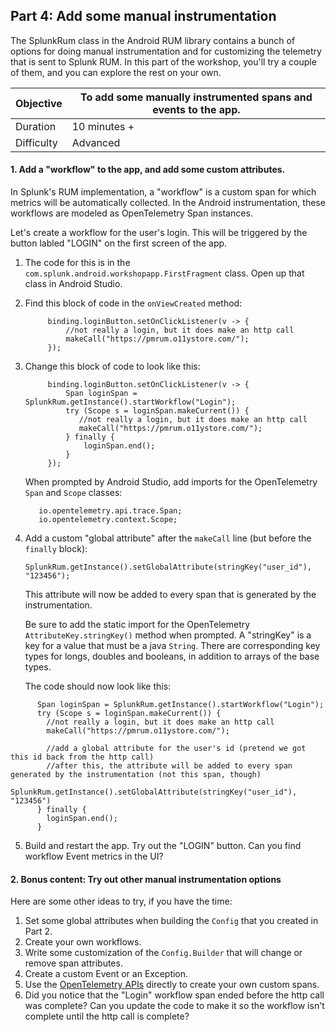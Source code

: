 ## Part 4: Add some manual instrumentation

The SplunkRum class in the Android RUM library contains a bunch of options for doing manual instrumentation and for
customizing the telemetry that is sent to Splunk RUM. In this part of the workshop, you'll try a couple of them, and you
can explore the rest on your own.

| Objective  | To add some manually instrumented spans and events to the app. |
| ---        | ---            |
| Duration   | 10 minutes +   | 
| Difficulty | Advanced       |

#### 1. Add a "workflow" to the app, and add some custom attributes.

In Splunk's RUM implementation, a "workflow" is a custom span for which metrics will be automatically collected. In the
Android instrumentation, these workflows are modeled as OpenTelemetry Span instances.

Let's create a workflow for the user's login. This will be triggered by the button labled "LOGIN" on the first screen of
the app.

1. The code for this is in the `com.splunk.android.workshopapp.FirstFragment` class. Open up that class in Android
   Studio.
2. Find this block of code in the `onViewCreated` method:
   ```
        binding.loginButton.setOnClickListener(v -> {
            //not really a login, but it does make an http call
            makeCall("https://pmrum.o11ystore.com/");
        });
   ```
3. Change this block of code to look like this:
   ```
        binding.loginButton.setOnClickListener(v -> {
            Span loginSpan = SplunkRum.getInstance().startWorkflow("Login");
            try (Scope s = loginSpan.makeCurrent()) {
               //not really a login, but it does make an http call
               makeCall("https://pmrum.o11ystore.com/");
            } finally {
                loginSpan.end();
            }
        });
   ```
   When prompted by Android Studio, add imports for the OpenTelemetry `Span` and `Scope` classes:
   ```
      io.opentelemetry.api.trace.Span;
      io.opentelemetry.context.Scope;
   ```
4. Add a custom "global attribute" after the `makeCall` line (but before the `finally` block):
   ```
   SplunkRum.getInstance().setGlobalAttribute(stringKey("user_id"), "123456");
   ```
   This attribute will now be added to every span that is generated by the instrumentation.

   Be sure to add the static import for the OpenTelemetry `AttributeKey.stringKey()` method when prompted. A "stringKey"
   is a key for a value that must be a java `String`. There are corresponding key types for longs, doubles and booleans,
   in addition to arrays of the base types.

   The code should now look like this:

  ```
        Span loginSpan = SplunkRum.getInstance().startWorkflow("Login");
        try (Scope s = loginSpan.makeCurrent()) {
          //not really a login, but it does make an http call
          makeCall("https://pmrum.o11ystore.com/");
          
          //add a global attribute for the user's id (pretend we got this id back from the http call)
          //after this, the attribute will be added to every span generated by the instrumentation (not this span, though)
          SplunkRum.getInstance().setGlobalAttribute(stringKey("user_id"), "123456")
        } finally {
          loginSpan.end();
        }
  ```

5. Build and restart the app. Try out the "LOGIN" button. Can you find workflow Event metrics in the UI?

#### 2. Bonus content: Try out other manual instrumentation options

Here are some other ideas to try, if you have the time:

1. Set some global attributes when building the `Config` that you created in Part 2.
2. Create your own workflows.
3. Write some customization of the `Config.Builder` that will change or remove span attributes.
4. Create a custom Event or an Exception.
5. Use the
   [OpenTelemetry APIs](https://opentelemetry.io/docs/java/manual_instrumentation/#create-a-basic-span)
   directly to create your own custom spans.
6. Did you notice that the "Login" workflow span ended before the http call was complete? Can you update the code to
   make it so the workflow isn't complete until the http call is complete?

